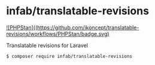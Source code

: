 # infab/translatable-revisions

[![PHPStan]((https://github.com/ikoncept/translatable-revisions/workflows/PHPStan/badge.svg)](https://github.com/ikoncept/translatable-revisions/commit/main)


Translatable revisions for Laravel


```bash
$ composer require infab/translatable-revisions
```

